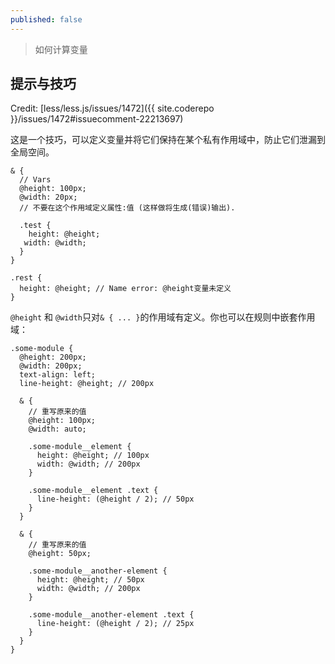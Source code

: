 ```yaml
---
published: false
---
```


> 如何计算变量

## 提示与技巧

Credit: [less/less.js/issues/1472]({{ site.coderepo }}/issues/1472#issuecomment-22213697)

这是一个技巧，可以定义变量并将它们保持在某个私有作用域中，防止它们泄漏到全局空间。

```less
& {
  // Vars
  @height: 100px;
  @width: 20px;
  // 不要在这个作用域定义属性:值 (这样做将生成(错误)输出).

  .test {
    height: @height;
   width: @width;
  }
}

.rest {
  height: @height; // Name error: @height变量未定义
}
```

`@height` 和 `@width`只对`& { ... }`的作用域有定义。你也可以在规则中嵌套作用域：


```less
.some-module {
  @height: 200px;
  @width: 200px;
  text-align: left;
  line-height: @height; // 200px

  & {
    // 重写原来的值
    @height: 100px;
    @width: auto;

    .some-module__element {
      height: @height; // 100px
      width: @width; // 200px
    }

    .some-module__element .text {
      line-height: (@height / 2); // 50px
    }
  }

  & {
    // 重写原来的值
    @height: 50px;

    .some-module__another-element {
      height: @height; // 50px
      width: @width; // 200px
    }

    .some-module__another-element .text {
      line-height: (@height / 2); // 25px
    }
  }
}
```
